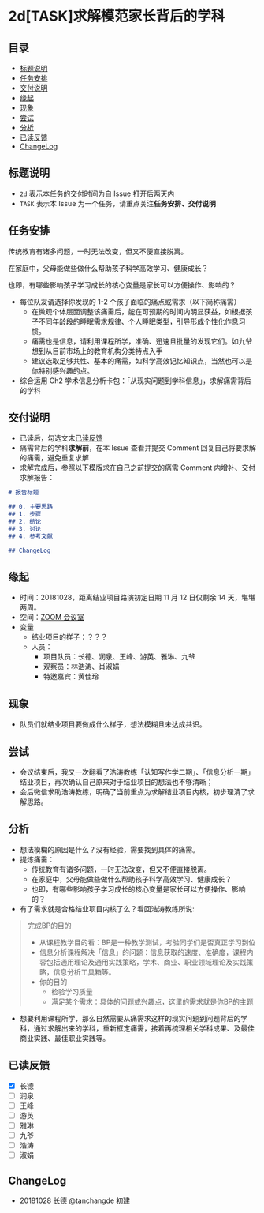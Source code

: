 # 2d[TASK]求解模范家长背后的学科

## 目录

- [标题说明](#标题说明)
- [任务安排](#任务安排)
- [交付说明](#交付说明)
- [缘起](#缘起)
- [现象](#现象)
- [尝试](#尝试)
- [分析](#分析)
- [已读反馈](#已读反馈)
- [ChangeLog](#changelog)

## 标题说明

- `2d` 表示本任务的交付时间为自 Issue 打开后两天内
- `TASK` 表示本 Issue 为一个任务，请重点关注**任务安排、交付说明**

## 任务安排

传统教育有诸多问题，一时无法改变，但又不便直接脱离。

在家庭中，父母能做些做什么帮助孩子科学高效学习、健康成长？

也即，有哪些影响孩子学习成长的核心变量是家长可以方便操作、影响的？

- 每位队友请选择你发现的 1-2 个孩子面临的痛点或需求（以下简称痛需）
  - 在微观个体层面调整该痛需后，能在可预期的时间内明显获益，如根据孩子不同年龄段的睡眠需求规律、个人睡眠类型，引导形成个性化作息习惯。
  - 痛需也是信息，请利用课程所学，准确、迅速且批量的发现它们。如九爷想到从目前市场上的教育机构分类特点入手
  - 建议选取足够共性、基本的痛需，如科学高效记忆知识点，当然也可以是你特别感兴趣的点。
- 综合运用 Ch2 学术信息分析卡包：「从现实问题到学科信息」，求解痛需背后的学科

## 交付说明

- 已读后，勾选文末[已读反馈](#已读反馈)
- 痛需背后的学科**求解前**，在本 Issue 查看并提交 Comment 回复自己将要求解的痛需，避免重复求解
- 求解完成后，参照以下模版求在自己之前提交的痛需 Comment 内增补、交付求解报告：

```markdown
# 报告标题

## 0. 主要思路
## 1. 步骤
## 2. 结论
## 3. 讨论
## 4. 参考文献

## ChangeLog
```

## 缘起

- 时间：20181028，距离结业项目路演初定日期 11 月 12 日仅剩余 14 天，堪堪两周。
- 空间：[ZOOM 会议室](https://github.com/tanchangde/tanchangde.github.io/issues/1)
- 变量
  - 结业项目的样子：？？？
  - 人员：
    - 项目队员：长德、润泉、王峰、游英、雅琳、九爷
    - 观察员：林浩涛、肖淑娟
    - 特邀嘉宾：黄佳玲

## 现象

- 队员们就结业项目要做成什么样子，想法模糊且未达成共识。

## 尝试

- 会议结束后，我又一次翻看了浩涛教练「认知写作学二期」、「信息分析一期」结业项目，再次确认自己原来对于结业项目的想法也不够清晰；
- 会后微信求助浩涛教练，明确了当前重点为求解结业项目内核，初步理清了求解思路。

## 分析

- 想法模糊的原因是什么？没有经验，需要找到具体的痛需。
- 提炼痛需：
  - 传统教育有诸多问题，一时无法改变，但又不便直接脱离。
  - 在家庭中，父母能做些做什么帮助孩子科学高效学习、健康成长？
  - 也即，有哪些影响孩子学习成长的核心变量是家长可以方便操作、影响的？
- 有了需求就是合格结业项目内核了么？看回浩涛教练所说:

> 完成BP的目的
>
> - 从课程教学目的看：BP是一种教学测试，考验同学们是否真正学习到位
> - 信息分析课程解决「信息」的问题：信息获取的速度、准确度，课程内容包括通用理论及通用实践策略，学术、商业、职业领域理论及实践策略，信息分析工具箱等。
> - 你的目的
>   - 检验学习质量
>   - 满足某个需求：具体的问题或兴趣点，这里的需求就是你BP的主题

- 想要利用课程所学，那么自然需要从痛需求这样的现实问题到问题背后的学科，通过求解出来的学科，重新框定痛需，接着再梳理相关学科成果、及最佳商业实践、最佳职业实践等。

## 已读反馈

- [X] 长德
- [ ] 润泉
- [ ] 王峰
- [ ] 游英
- [ ] 雅琳
- [ ] 九爷
- [ ] 浩涛
- [ ] 淑娟

## ChangeLog

- 20181028 长德 @tanchangde 初建